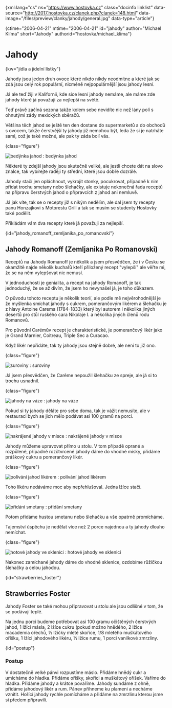 
{xml:lang="cs" ns="https://www.hostovka.cz" class="docinfo linklist" data-source="http://2017.hostovka.cz/clanek.php?clanek=148.html" data-image="/files/preview/clanky/jahody/general.jpg" data-type="article"}

{ctime="2006-04-21" mtime="2006-04-21" id="jahody" author="Michael Klíma" short="Jahody" authorid="hostovka/michael_klima"}

# Jahody

<!-- generated attribute kw by user_udpatekw.sh on 2020-04-21, do not edit -->

{kw="jídla a jídelní lístky"}

Jahody jsou jeden druh ovoce které nikdo nikdy neodmítne a které jak se zdá jsou celý rok populární, nicméně nejpopulárnější jsou jahody lesní.

Já ale teď žiji v Kalifornii, kde sice lesní jahody nemáme, ale máme zde jahody které já považuji za nejlepší na světě.

Teď právě začíná sezona takže kolem sebe nevidíte nic než lány polí s ohnutými zády mexických sběračů.

Většina těch jahod se ještě ten den dostane do supermarketů a do obchodů s ovocem, takže čerstvější ty jahody již nemohou být, leda že si je natrháte sami, což je také možné, ale pak ty záda bolí vás.

{class="figure"}

![bedýnka jahod][1] 
:   bedýnka jahod

Některé ty zdejší jahody jsou skutečně veliké, ale jestli chcete dát na slovo znalce, tak vybírejte raději ty střední, které jsou dobře dozrálé.

Jahody stačí jen opláchnout, vykrojit stonky, pocukrovat, případně k nim přidat trochu smetany nebo šlehačky, ale existuje nekonečná řada receptů na přípravu čerstvých jahod o přípravcích z jahod ani nemluvě.

Já jak víte, tak se o recepty již s nikým nedělím, ale dal jsem ty recepty panu Honzajkovi s Motorestu Grill a tak se musím se studenty Hostovky také podělit.

Přikládám vám dva recepty které já považuji za nejlepší.

{id="jahody\_romanoff\_zemljanika\_po\_romanovski"}

## Jahody Romanoff (Zemljanika Po Romanovski)

Receptů na Jahody Romanoff je několik a jsem přesvědčen, že i v Česku se okamžitě najde několik kuchařů kteří přiložený recept "vylepší" ale věřte mi, že se na něm vylepšovat nic nemusí.

V jednoduchosti je genialita, a recept na jahody Romanoff, je tak jednoduchý, že se až divím, že jsem ho nevynašel já, je toho důkazem.

O původu tohoto receptu je několik teorií, ale podle mě nejvěrohodnější je že myšlenka smíchat jahody s cukrem, pomerančovým likérem a šlehačku je z hlavy Antoine Carema (1784-1833) který byl autorem i několika jiných desertů pro stůl ruského cara Nikolaje I. a několika jiných členů rodu Romanovů.

Pro původní Carémův recept je charakteristické, je pomerančový likér jako je Grand Marnier, Coitreau, Triple Sec a Curacao.

Když likér nepřidáte, tak ty jahody jsou stejně dobré, ale není to již ono.

{class="figure"}

![suroviny][2] 
:   suroviny

Já jsem přesvědčen, že Carême nepoužil šlehačku ze spreje, ale já si to trochu usnadnil.

{class="figure"}

![jahody na váze][3] 
:   jahody na váze

Pokud si ty jahody děláte pro sebe doma, tak je vážit nemusíte, ale v restauraci bych se jich mělo podávat asi 100 gramů na porci.

{class="figure"}

![nakrájené jahody v misce][4] 
:   nakrájené jahody v misce

Jahody můžeme upravovat přímo u stolu. V tom případě oprané a rozpůlené, případně rozčtvrcené jahody dáme do vhodné misky, přidáme práškový cukru a pomerančový likér.

{class="figure"}

![polívání jahod likérem][5] 
:   polívání jahod likérem

Toho likéru nedáváme moc aby nepřehlušoval. Jedna lžíce stačí.

{class="figure"}

![přidání smetany][6] 
:   přidání smetany

Potom přidáme hustou smetanu nebo šlehačku a vše opatrně promícháme.

Tajemství úspěchu je nedělat více než 2 porce najednou a ty jahody dlouho nemíchat.

{class="figure"}

![hotové jahody ve sklenici][7] 
:   hotové jahody ve sklenici

Nakonec zamíchané jahody dáme do vhodné sklenice, ozdobíme růžičkou šlehačky a celou jahodou.

{id="strawberries_foster"}

## Strawberries Foster

Jahody Foster se také mohou připravovat u stolu ale jsou odlišné v tom, že se podávají teplé.

Na jednu porci budeme potřebovat asi 100 gramu očištěných čerstvých jahod, 1 lžíci másla, 2 lžíce cukru (pokud možno hnědého, 2 lžice macademia ořechů, ½ lžičky mleté skořice, 1/8 mletého muškátového oříšku, 1 lžíci jahodového likéru, ½ lžíce rumu, 1 porci vanilkové zmrzliny.

{id="postup"}

### Postup

V dostatečně velké pánvi rozpustíme máslo. Přidáme hnědý cukr a umícháme do hladka. Přidáme oříšky, skořici a muškátový oříšek. Vaříme do hladka. Přidáme jahody a krátce povaříme. Jahody sundáme z ohně, přidáme jahodový likér a rum. Pánev přihneme ku plameni a necháme vznítit. Hořící jahody rychle pomícháme a přidáme na zmrzlinu kterou jsme si předem připravili.

 [1]: http://2017.hostovka.cz/soubor/21-04-06-2.JPG
 [2]: http://2017.hostovka.cz/soubor/21-04-06-3.JPG
 [3]: http://2017.hostovka.cz/soubor/21-04-06-4.JPG
 [4]: http://2017.hostovka.cz/soubor/21-04-06-5.JPG
 [5]: http://2017.hostovka.cz/soubor/21-04-06-6.JPG
 [6]: http://2017.hostovka.cz/soubor/21-04-06-7.JPG
 [7]: http://2017.hostovka.cz/soubor/21-04-06-8.JPG

